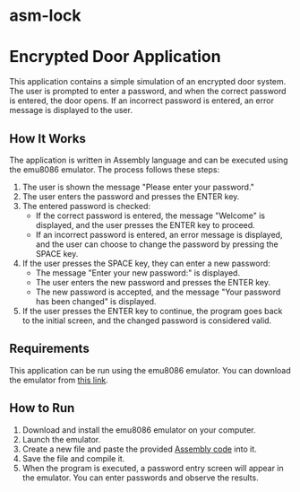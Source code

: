 # asm-lock

# Encrypted Door Application

This application contains a simple simulation of an encrypted door system. The user is prompted to enter a password, and when the correct password is entered, the door opens. If an incorrect password is entered, an error message is displayed to the user.

## How It Works

The application is written in Assembly language and can be executed using the emu8086 emulator. The process follows these steps:

1. The user is shown the message "Please enter your password."
2. The user enters the password and presses the ENTER key.
3. The entered password is checked:
   - If the correct password is entered, the message "Welcome" is displayed, and the user presses the ENTER key to proceed.
   - If an incorrect password is entered, an error message is displayed, and the user can choose to change the password by pressing the SPACE key.
4. If the user presses the SPACE key, they can enter a new password:
   - The message "Enter your new password:" is displayed.
   - The user enters the new password and presses the ENTER key.
   - The new password is accepted, and the message "Your password has been changed" is displayed.
5. If the user presses the ENTER key to continue, the program goes back to the initial screen, and the changed password is considered valid.

## Requirements

This application can be run using the emu8086 emulator. You can download the emulator from [this link](https://emu8086-microprocessor-emulator.tr.softonic.com/).

## How to Run

1. Download and install the emu8086 emulator on your computer.
2. Launch the emulator.
3. Create a new file and paste the provided [Assembly code](#assembly-code) into it.
4. Save the file and compile it.
5. When the program is executed, a password entry screen will appear in the emulator. You can enter passwords and observe the results.
